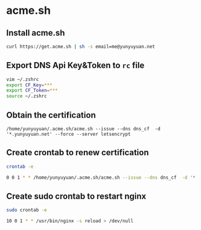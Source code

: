 # acme.sh

## Install acme.sh
```sh
curl https://get.acme.sh | sh -s email=me@yunyuyuan.net
```

## Export DNS Api Key&Token to `rc` file
```sh
vim ~/.zshrc
export CF_Key=***
export CF_Token=***
source ~/.zshrc
```

## Obtain the certification
```
/home/yunyuyuan/.acme.sh/acme.sh --issue --dns dns_cf  -d '*.yunyuyuan.net' --force --server letsencrypt
```

## Create crontab to renew certification 
```sh
crontab -e
```
```sh
0 0 1 * * /home/yunyuyuan/.acme.sh/acme.sh --issue --dns dns_cf  -d '*.yunyuyuan.net' --force --server letsencrypt > /dev/null
```

## Create sudo crontab to restart nginx
```sh
sudo crontab -e
```
```sh
10 0 1 * * /usr/bin/nginx -s reload > /dev/null
```